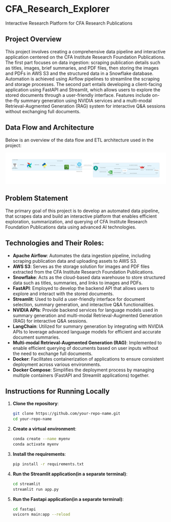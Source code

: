 # CFA_Research_Explorer

Interactive Research Platform for CFA Research Publications

## Project Overview
This project involves creating a comprehensive data pipeline and interactive application centered on the CFA Institute Research Foundation Publications. The first part focuses on data ingestion: scraping publication details such as titles, images, brief summaries, and PDF files, then storing the images and PDFs in AWS S3 and the structured data in a Snowflake database. Automation is achieved using Airflow pipelines to streamline the scraping and storage processes. The second part entails developing a client-facing application using FastAPI and Streamlit, which allows users to explore the stored documents through a user-friendly interface. Features include on-the-fly summary generation using NVIDIA services and a multi-modal Retrieval-Augmented Generation (RAG) system for interactive Q&A sessions without exchanging full documents.

## Data Flow and Architecture
Below is an overview of the data flow and ETL architecture used in the project:

![Airflow ETL and Data Flow Architecture](./diagrams/flow_diagram.png)

## Problem Statement
The primary goal of this project is to develop an automated data pipeline, that scrapes data and build an interactive platform that enables efficient exploration, summarization, and querying of CFA Institute Research Foundation Publications data using advanced AI technologies.

## Technologies and Their Roles:
- **Apache Airflow**: Automates the data ingestion pipeline, including scraping publication data and uploading assets to AWS S3.
- **AWS S3**: Serves as the storage solution for images and PDF files extracted from the CFA Institute Research Foundation Publications.
- **Snowflake**: Acts as the cloud-based data warehouse to store structured data such as titles, summaries, and links to images and PDFs.
- **FastAPI**: Employed to develop the backend API that allows users to explore and interact with the stored documents.
- **Streamlit**: Used to build a user-friendly interface for document selection, summary generation, and interactive Q&A functionalities.
- **NVIDIA APIs**: Provide backend services for language models used in summary generation and multi-modal Retrieval-Augmented Generation (RAG) for interactive Q&A sessions.
- **LangChain**: Utilized for summary generation by integrating with NVIDIA APIs to leverage advanced language models for efficient and accurate document summaries.
- **Multi-modal Retrieval-Augmented Generation (RAG)**: Implemented to enable efficient querying of documents based on user inputs without the need to exchange full documents.
- **Docker**: Facilitates containerization of applications to ensure consistent deployment across various environments.
- **Docker Compose**: Simplifies the deployment process by managing multiple containers (FastAPI and Streamlit applications) together.

## Instructions for Running Locally
1. **Clone the repository**:
   ```bash
   git clone https://github.com/your-repo-name.git
   cd your-repo-name
   ```
2. **Create a virtual environment**:
   ```bash
   conda create --name myenv
   conda activate myenv
   ```
3. **Install the requirements**:
   ```bash
   pip install -r requirements.txt
   ```
4. **Run the Streamlit application(in a separate terminal)**:
   ```bash
   cd streamlit 
   streamlit run app.py
   ```
5. **Run the Fastapi application(in a separate terminal)**:
   ```bash
   cd fastapi
   uvicorn main:app --reload
   ```
